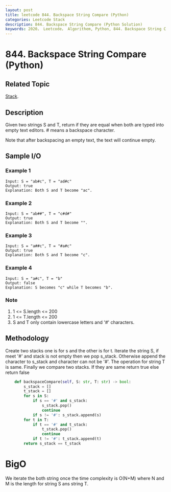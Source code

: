 ```yaml
---
layout: post
title: leetcode 844. Backspace String Compare (Python)
categories: Leetcode Stack
description: 844. Backspace String Compare (Python Solution)
keywords: 2020， Leetcode， Algorithem, Python, 844. Backspace String Compare, zhenyu, 
---
```


# 844. Backspace String Compare (Python)

## Related Topic
<a href="/categories/#Stack" target="_blank"> Stack</a>.

## Description
Given two strings S and T, return if they are equal when both are typed into empty text editors. # means a backspace character.

Note that after backspacing an empty text, the text will continue empty.

## Sample I/O

### Example 1

```
Input: S = "ab#c", T = "ad#c"
Output: true
Explanation: Both S and T become "ac".
```

### Example 2

```
Input: S = "ab##", T = "c#d#"
Output: true
Explanation: Both S and T become "".
```

### Example 3

```
Input: S = "a##c", T = "#a#c"
Output: true
Explanation: Both S and T become "c".
```

### Example 4

```
Input: S = "a#c", T = "b"
Output: false
Explanation: S becomes "c" while T becomes "b".
```

### Note
1. 1 <= S.length <= 200
2. 1 <= T.length <= 200
3. S and T only contain lowercase letters and '#' characters.
 

## Methodology
Create two stacks one is for s and the other is for t. Iterate the string S, if meet '#' and stack is not empty then we pop s_stack. Otherwise append the character to s_stack and character can not be '#'. The operation for string T is same. Finally we compare two stacks. If they are same return true else return false

``` python
    def backspaceCompare(self, S: str, T: str) -> bool:
        s_stack = []
        t_stack = []
        for s in S:
            if s == '#' and s_stack:
                s_stack.pop()
                continue
            if s != '#': s_stack.append(s)
        for t in T:
            if t == '#' and t_stack:
                t_stack.pop()
                continue
            if t != '#': t_stack.append(t)
        return s_stack == t_stack
```
# BigO
We iterate the both string once the time complexity is O(N+M) where N and M is the length for string S ans string T.